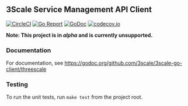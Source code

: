 ## 3Scale Service Management API Client

[![CircleCI](https://circleci.com/gh/3scale/3scale-go-client/tree/master.svg?style=svg)](https://circleci.com/gh/3scale/3scale-go-client/tree/master)
[![Go Report](https://goreportcard.com/badge/github.com/3scale/3scale-go-client)](https://goreportcard.com/badge/github.com/3scale/3scale-go-client)
[![GoDoc](https://godoc.org/github.com/3scale/3scale-go-client/threescale?status.svg)](https://godoc.org/github.com/3scale/3scale-go-client/threescale)
[![codecov.io](http://codecov.io/github/3scale/3scale-go-client/coverage.svg?branch=master)](http://codecov.io/github/3scale/3scale-go-client?branch=master)

**Note: This project is in _alpha_ and is currently unsupported.**

### Documentation

For documentation, see https://godoc.org/github.com/3scale/3scale-go-client/threescale

### Testing

To run the unit tests, run `make test` from the project root.
